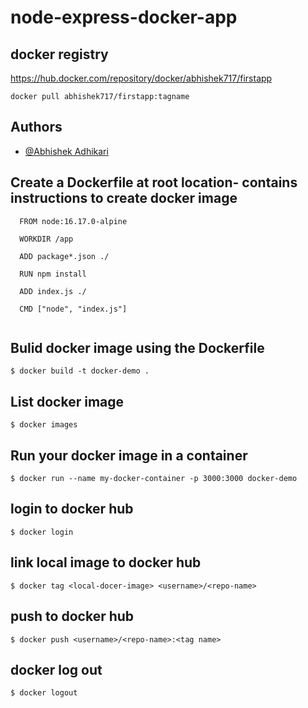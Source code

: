 # node-express-docker-app

## docker registry

https://hub.docker.com/repository/docker/abhishek717/firstapp

`docker pull abhishek717/firstapp:tagname`

## Authors

- [@Abhishek Adhikari](https://github.com/Ad-Abhishek)

## Create a Dockerfile at root location- contains instructions to create docker image

```
  FROM node:16.17.0-alpine
 
  WORKDIR /app
 
  ADD package*.json ./
 
  RUN npm install
 
  ADD index.js ./
 
  CMD ["node", "index.js"]
  
```


## Bulid docker image using the Dockerfile

 `$ docker build -t docker-demo .` 



## List docker image

 `$ docker images`



## Run your docker image in a container

 `$ docker run --name my-docker-container -p 3000:3000 docker-demo` 



## login to docker hub

 `$ docker login`



## link local image to docker hub

 `$ docker tag <local-docer-image> <username>/<repo-name>`



## push to docker hub

 `$ docker push <username>/<repo-name>:<tag name>`



## docker log out

  `$ docker logout`
